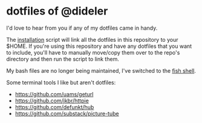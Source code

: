 dotfiles of @dideler
====================

I'd love to hear from you if any of my dotfiles came in handy.

The [installation](install) script will link all the dotfiles in this
repository to your $HOME. If you're using this repository and have any
dotfiles that you want to include, you'll have to manually move/copy them over
to the repo's directory and then run the script to link them.

My bash files are no longer being maintained,
I've switched to the [fish shell](http://www.fishshell.com).

Some terminal tools I like but aren't dotfiles:
- https://github.com/uams/geturl
- https://github.com/jkbr/httpie
- https://github.com/defunkt/hub
- https://github.com/substack/picture-tube

